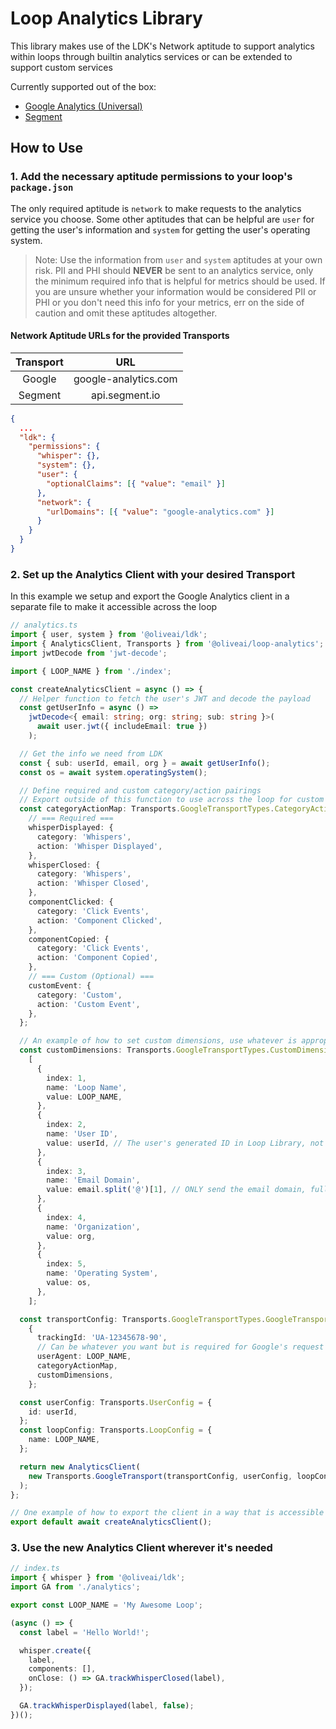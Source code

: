 # Loop Analytics Library

This library makes use of the LDK's Network aptitude to support analytics within loops through builtin analytics services or can be extended to support custom services

Currently supported out of the box:

- [Google Analytics (Universal)](https://developers.google.com/analytics/devguides/collection/protocol/v1)
- [Segment](https://segment.com/docs/connections/sources/catalog/libraries/server/http-api/)

## How to Use

### 1. Add the necessary aptitude permissions to your loop's `package.json`

The only required aptitude is `network` to make requests to the analytics service you choose. Some other aptitudes that can be helpful are `user` for getting the user's information and `system` for getting the user's operating system.

> Note: Use the information from `user` and `system` aptitudes at your own risk. PII and PHI should **NEVER** be sent to an analytics service, only the minimum required info that is helpful for metrics should be used. If you are unsure whether your information would be considered PII or PHI or you don't need this info for your metrics, err on the side of caution and omit these aptitudes altogether.

#### Network Aptitude URLs for the provided Transports

| Transport |         URL          |
| :-------: | :------------------: |
|  Google   | google-analytics.com |
|  Segment  |    api.segment.io    |

```json
{
  ...
  "ldk": {
    "permissions": {
      "whisper": {},
      "system": {},
      "user": {
        "optionalClaims": [{ "value": "email" }]
      },
      "network": {
        "urlDomains": [{ "value": "google-analytics.com" }]
      }
    }
  }
}
```

### 2. Set up the Analytics Client with your desired Transport

In this example we setup and export the Google Analytics client in a separate file to make it accessible across the loop

```ts
// analytics.ts
import { user, system } from '@oliveai/ldk';
import { AnalyticsClient, Transports } from '@oliveai/loop-analytics';
import jwtDecode from 'jwt-decode';

import { LOOP_NAME } from './index';

const createAnalyticsClient = async () => {
  // Helper function to fetch the user's JWT and decode the payload
  const getUserInfo = async () =>
    jwtDecode<{ email: string; org: string; sub: string }>(
      await user.jwt({ includeEmail: true })
    );

  // Get the info we need from LDK
  const { sub: userId, email, org } = await getUserInfo();
  const os = await system.operatingSystem();

  // Define required and custom category/action pairings
  // Export outside of this function to use across the loop for custom events if you'd like
  const categoryActionMap: Transports.GoogleTransportTypes.CategoryActionMap = {
    // === Required ===
    whisperDisplayed: {
      category: 'Whispers',
      action: 'Whisper Displayed',
    },
    whisperClosed: {
      category: 'Whispers',
      action: 'Whisper Closed',
    },
    componentClicked: {
      category: 'Click Events',
      action: 'Component Clicked',
    },
    componentCopied: {
      category: 'Click Events',
      action: 'Component Copied',
    },
    // === Custom (Optional) ===
    customEvent: {
      category: 'Custom',
      action: 'Custom Event',
    },
  };

  // An example of how to set custom dimensions, use whatever is appropriate
  const customDimensions: Transports.GoogleTransportTypes.CustomDimensionOrMetric[] =
    [
      {
        index: 1,
        name: 'Loop Name',
        value: LOOP_NAME,
      },
      {
        index: 2,
        name: 'User ID',
        value: userId, // The user's generated ID in Loop Library, not considered PII
      },
      {
        index: 3,
        name: 'Email Domain',
        value: email.split('@')[1], // ONLY send the email domain, full email would be PII
      },
      {
        index: 4,
        name: 'Organization',
        value: org,
      },
      {
        index: 5,
        name: 'Operating System',
        value: os,
      },
    ];

  const transportConfig: Transports.GoogleTransportTypes.GoogleTransportConfig =
    {
      trackingId: 'UA-12345678-90',
      // Can be whatever you want but is required for Google's request headers
      userAgent: LOOP_NAME,
      categoryActionMap,
      customDimensions,
    };

  const userConfig: Transports.UserConfig = {
    id: userId,
  };
  const loopConfig: Transports.LoopConfig = {
    name: LOOP_NAME,
  };

  return new AnalyticsClient(
    new Transports.GoogleTransport(transportConfig, userConfig, loopConfig)
  );
};

// One example of how to export the client in a way that is accessible across the loop
export default await createAnalyticsClient();
```

### 3. Use the new Analytics Client wherever it's needed

```ts
// index.ts
import { whisper } from '@oliveai/ldk';
import GA from './analytics';

export const LOOP_NAME = 'My Awesome Loop';

(async () => {
  const label = 'Hello World!';

  whisper.create({
    label,
    components: [],
    onClose: () => GA.trackWhisperClosed(label),
  });

  GA.trackWhisperDisplayed(label, false);
})();
```
